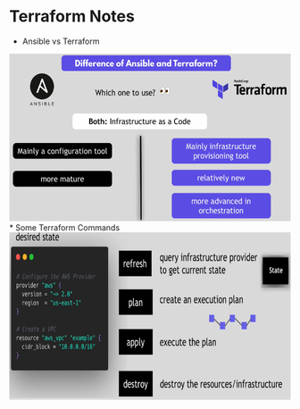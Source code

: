 # Terraform Notes

* Ansible vs Terraform
<img src="https://github.com/ahmadateya/learning-notes/blob/main/images/Screenshot%20from%202021-10-01%2011-14-09.png" width="550" height="300">
* Some Terraform Commands
<img src="https://github.com/ahmadateya/learning-notes/blob/main/images/Screenshot%20from%202021-10-01%2014-34-15.png" width="550" height="300">
